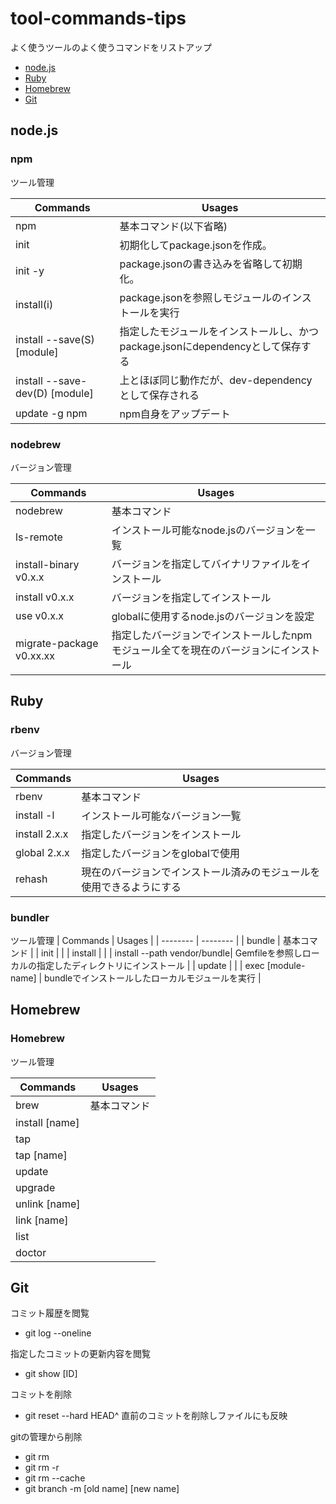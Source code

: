 # tool-commands-tips
よく使うツールのよく使うコマンドをリストアップ

- [node.js](#nodejs)
- [Ruby](#ruby)
- [Homebrew](#homebrew)
- [Git](#git)

## node.js

### npm
ツール管理  

| Commands | Usages |
| -------- | -------- |
| npm | 基本コマンド(以下省略) |
| init | 初期化してpackage.jsonを作成。 |
| init -y | package.jsonの書き込みを省略して初期化。 |
| install(i) | package.jsonを参照しモジュールのインストールを実行 |
| install --save(S) [module] | 指定したモジュールをインストールし、かつpackage.jsonにdependencyとして保存する |
| install --save-dev(D) [module] | 上とほぼ同じ動作だが、dev-dependencyとして保存される |
| update -g npm | npm自身をアップデート |


### nodebrew
バージョン管理

| Commands | Usages |
| -------- | -------- |
| nodebrew | 基本コマンド |
| ls-remote | インストール可能なnode.jsのバージョンを一覧 |
| install-binary v0.x.x | バージョンを指定してバイナリファイルをインストール |
| install v0.x.x | バージョンを指定してインストール |
| use v0.x.x | globalに使用するnode.jsのバージョンを設定 |
| migrate-package v0.xx.xx | 指定したバージョンでインストールしたnpmモジュール全てを現在のバージョンにインストール


## Ruby

### rbenv
バージョン管理

| Commands | Usages |
| -------- | -------- |
| rbenv | 基本コマンド |
| install -l | インストール可能なバージョン一覧 |
| install 2.x.x | 指定したバージョンをインストール |
| global 2.x.x | 指定したバージョンをglobalで使用 |
| rehash | 現在のバージョンでインストール済みのモジュールを使用できるようにする |

### bundler
ツール管理
| Commands | Usages |
| -------- | -------- |
| bundle | 基本コマンド |
| init | |
| install | |
| install --path vendor/bundle| Gemfileを参照しローカルの指定したディレクトリにインストール |
| update | |
| exec [module-name] | bundleでインストールしたローカルモジュールを実行 |

## Homebrew

### Homebrew
ツール管理

| Commands | Usages |
| -------- | -------- |
| brew | 基本コマンド |
| install [name] | |
| tap | |
| tap [name] | |
| update | |
| upgrade | |
| unlink [name] | |
| link [name] | |
| list | |
| doctor | |

## Git
コミット履歴を閲覧
- git log --oneline

指定したコミットの更新内容を閲覧
- git show [ID]

コミットを削除
- git reset --hard HEAD^ 直前のコミットを削除しファイルにも反映

gitの管理から削除
- git rm
- git rm -r
- git rm --cache
- git branch -m [old name] [new name]
